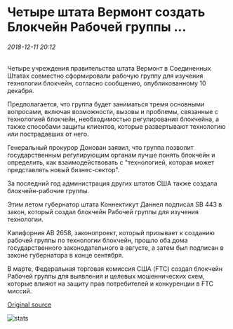 # Четыре штата Вермонт создать Блокчейн Рабочей группы ...

###### 2018-12-11 20:12

Четыре учреждения правительства штата Вермонт в Соединенных Штатах совместно сформировали рабочую группу для изучения технологии блокчейн, согласно сообщению, опубликованному 10 декабря.

Предполагается, что группа будет заниматься тремя основными вопросами, включая возможности, вызовы и проблемы, связанные с технологией блокчейн, необходимостью регулирования блокчейна, а также способами защиты клиентов, которые развертывают технологию или пострадавших от него.

Генеральный прокурор Донован заявил, что группа позволит государственным регулирующим органам лучше понять блокчейн и определить, как взаимодействовать с "технологией, которая может представлять новый бизнес-сектор".

За последний год администрация других штатов США также создала блокчейн-рабочие группы.

Этим летом губернатор штата Коннектикут Даннел подписал SB 443 в закон, который создал блокчейн Рабочей группы для изучения технологии.

Калифорния AB 2658, законопроект, который призывает к созданию рабочей группы по технологии блокчейн, прошло оба дома государственного законодательного в августе, а затем был подписан в законе губернатора в конце сентября.

В марте, Федеральная торговая комиссия США (FTC) создал блокчейн Рабочей группы для выявления и целевых мошеннических схем, которые влияют на защиту прав потребителей и конкуренции в FTC миссий.

[Original source](https://cointelegraph.com/news/four-vermont-state-agencies-establish-blockchain-working-group)

![stats](https://c.statcounter.com/11760860/0/a89fa40b/1/ "stats")